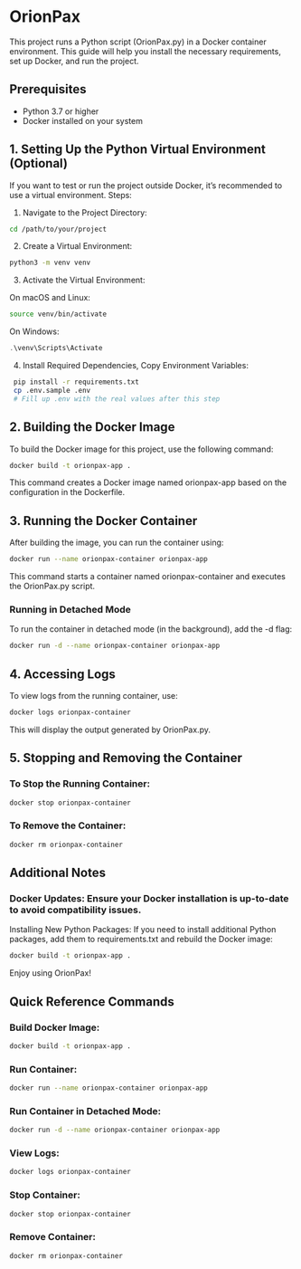 # OrionPax

This project runs a Python script (OrionPax.py) in a Docker container environment. This guide will help you install the necessary requirements, set up Docker, and run the project.
## Prerequisites
- Python 3.7 or higher
- Docker installed on your system

## 1. Setting Up the Python Virtual Environment (Optional)
If you want to test or run the project outside Docker, it’s recommended to use a virtual environment.
Steps:
1. Navigate to the Project Directory:
```bash
cd /path/to/your/project
```
2. Create a Virtual Environment:
```bash
python3 -m venv venv
```
3. Activate the Virtual Environment:

On macOS and Linux:

``` bash
source venv/bin/activate
```

On Windows:

```powershell
.\venv\Scripts\Activate
```
4. Install Required Dependencies, Copy Environment Variables:
```bash
 pip install -r requirements.txt
 cp .env.sample .env
 # Fill up .env with the real values after this step
```

## 2. Building the Docker Image
To build the Docker image for this project, use the following command:
```bash
docker build -t orionpax-app .
```
This command creates a Docker image named orionpax-app based on the configuration in the Dockerfile.

## 3. Running the Docker Container
After building the image, you can run the container using:

```bash
docker run --name orionpax-container orionpax-app
```

This command starts a container named orionpax-container and executes the OrionPax.py script.

### Running in Detached Mode
To run the container in detached mode (in the background), add the -d flag:

```bash
docker run -d --name orionpax-container orionpax-app
```

## 4. Accessing Logs

To view logs from the running container, use:

```bash
docker logs orionpax-container
```

This will display the output generated by OrionPax.py.
## 5. Stopping and Removing the Container
### To Stop the Running Container:

```bash
docker stop orionpax-container
```

### To Remove the Container:

```bash
docker rm orionpax-container
```

## Additional Notes

### Docker Updates: Ensure your Docker installation is up-to-date to avoid compatibility issues.
Installing New Python Packages: If you need to install additional Python packages, add them to requirements.txt and rebuild the Docker image:
```bash
docker build -t orionpax-app .
```

Enjoy using OrionPax!
## Quick Reference Commands
### Build Docker Image:
```bash
docker build -t orionpax-app .
```

### Run Container:
```bash
docker run --name orionpax-container orionpax-app
```

### Run Container in Detached Mode:
```bash
docker run -d --name orionpax-container orionpax-app
```

### View Logs:
```bash
docker logs orionpax-container
```

### Stop Container:
```bash
docker stop orionpax-container
```

### Remove Container:
```bash
docker rm orionpax-container
```

